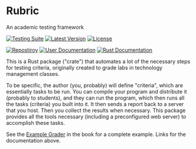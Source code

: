 # Rubric
An academic testing framework

[![Testing Suite](https://img.shields.io/github/workflow/status/llamicron/rubric/Testing%20Suite?label=Testing%20Suite&style=for-the-badge)](https://github.com/llamicron/rubric/actions?query=workflow%3A%22Testing+Suite%22)
[![Latest Version](https://img.shields.io/crates/v/rubric?style=for-the-badge)](https://crates.io/crates/rubric)
[![License](https://img.shields.io/crates/l/rubric?style=for-the-badge)](https://crates.io/crates/rubric)


[![Repostiroy](https://img.shields.io/badge/%20-Repository-informational?style=for-the-badge)](https://github.com/llamicron/rubric)
[![User Documentation](https://img.shields.io/badge/%20-User%20Documentation-informational?style=for-the-badge)](https://llamicron.github.io/rubric/)
[![Rust Documentation](https://img.shields.io/badge/%20-Rust%20Documentation-informational?style=for-the-badge)](https://docs.rs/crate/rubric)

This is a Rust package ("crate") that automates a lot of the necessary steps for testing criteria, originally created to grade labs in technology management classes.

To be specific, the author (you, probably) will define "criteria", which are essentially tasks to be run. You can compile your program and distribute it (probably to students), and they can run the program, which then runs all the tasks (criteria) you built into it. It then sends a report back to a server that you host. Then you collect the results when necessary. This package provides all the tools necessary (including a preconfigured web server) to accomplish these tasks.

See the [Example Grader](https://llamicron.github.io/rubric/example_grader/home.html) in the book for a complete example. Links for the documentation above.
